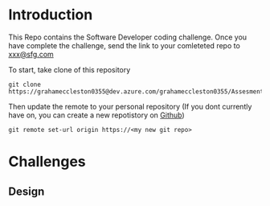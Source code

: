 # Introduction 
This Repo contains the Software Developer coding challenge. Once you have complete the challenge, send the link to your comleteted repo to xxx@sfg.com

To start, take clone of this repository

    git clone https://grahameccleston0355@dev.azure.com/grahameccleston0355/Assesment/_git/Assesment

Then update the remote to your personal repository (If you dont currently have on, you can create a new repotistory on [Github](https://github.com/))
    
    git remote set-url origin https://<my new git repo>

# Challenges
## Design